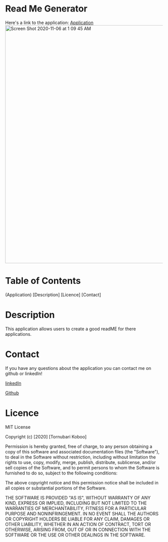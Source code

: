# Read Me Generator 
Here's a link to the application: [Application](https://www.youtube.com/watch?v=QmUmZwnMGX8&feature=youtu.be)
<img width="761" alt="Screen Shot 2020-11-06 at 1 09 45 AM" src="https://user-images.githubusercontent.com/69223691/98332488-c8590a00-1fcc-11eb-9f38-03bd7a3741f5.png">


# Table of Contents 
(Application)
[Description]
[Licence]
[Contact]

# Description 
This application allows users to create a good readME 
for there applications. 

# Contact
If you have any questions about the application you can contact me on github or linkedIn!

[linkedIn](https://www.linkedin.com/in/tornubari-koboo/)

[Github](https://github.com/TornubariKoboo)

# Licence 
MIT License

Copyright (c) [2020] [Tornubari Koboo]

Permission is hereby granted, free of charge, to any person obtaining a copy of this software and associated documentation files (the "Software"), to deal in the Software without restriction, including without limitation the rights to use, copy, modify, merge, publish, distribute, sublicense, and/or sell copies of the Software, and to permit persons to whom the Software is furnished to do so, subject to the following conditions:

The above copyright notice and this permission notice shall be included in all copies or substantial portions of the Software.

THE SOFTWARE IS PROVIDED "AS IS", WITHOUT WARRANTY OF ANY KIND, EXPRESS OR IMPLIED, INCLUDING BUT NOT LIMITED TO THE WARRANTIES OF MERCHANTABILITY, FITNESS FOR A PARTICULAR PURPOSE AND NONINFRINGEMENT. IN NO EVENT SHALL THE AUTHORS OR COPYRIGHT HOLDERS BE LIABLE FOR ANY CLAIM, DAMAGES OR OTHER LIABILITY, WHETHER IN AN ACTION OF CONTRACT, TORT OR OTHERWISE, ARISING FROM, OUT OF OR IN CONNECTION WITH THE SOFTWARE OR THE USE OR OTHER DEALINGS IN THE SOFTWARE.
